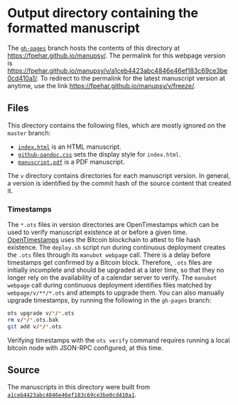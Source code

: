 # Output directory containing the formatted manuscript

The [`gh-pages`](https://github.com/fpehar/manupsy/tree/gh-pages) branch hosts the contents of this directory at https://fpehar.github.io/manupsy/.
The permalink for this webpage version is https://fpehar.github.io/manupsy/v/a1ceb4423abc4846e46ef183c69ce3be0cd410a1/.
To redirect to the permalink for the latest manuscript version at anytime, use the link https://fpehar.github.io/manupsy/v/freeze/.

## Files

This directory contains the following files, which are mostly ignored on the `master` branch:

+ [`index.html`](index.html) is an HTML manuscript.
+ [`github-pandoc.css`](github-pandoc.css) sets the display style for `index.html`.
+ [`manuscript.pdf`](manuscript.pdf) is a PDF manuscript.

The `v` directory contains directories for each manuscript version.
In general, a version is identified by the commit hash of the source content that created it.

### Timestamps

The `*.ots` files in version directories are OpenTimestamps which can be used to verify manuscript existence at or before a given time.
[OpenTimestamps](https://opentimestamps.org/) uses the Bitcoin blockchain to attest to file hash existence.
The `deploy.sh` script run during continuous deployment creates the `.ots` files through its `manubot webpage` call.
There is a delay before timestamps get confirmed by a Bitcoin block.
Therefore, `.ots` files are initially incomplete and should be upgraded at a later time, so that they no longer rely on the availability of a calendar server to verify.
The `manubot webpage` call during continuous deployment identifies files matched by `webpage/v/**/*.ots` and attempts to upgrade them.
You can also manually upgrade timestamps, by running the following in the `gh-pages` branch:

```sh
ots upgrade v/*/*.ots
rm v/*/*.ots.bak
git add v/*/*.ots
```

Verifying timestamps with the `ots verify` command requires running a local bitcoin node with JSON-RPC configured, at this time.

## Source

The manuscripts in this directory were built from
[`a1ceb4423abc4846e46ef183c69ce3be0cd410a1`](https://github.com/fpehar/manupsy/commit/a1ceb4423abc4846e46ef183c69ce3be0cd410a1).
